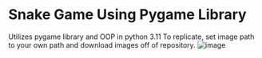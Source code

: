 # Snake Game Using Pygame Library
Utilizes pygame library and OOP in python 3.11 
To replicate, set image path to your own path and download images off of repository.
![image](https://user-images.githubusercontent.com/123047577/224573995-56b0671d-d3d7-43a2-921d-d4acfe2189d6.png)

